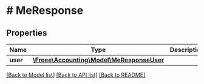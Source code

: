 # # MeResponse

## Properties

Name | Type | Description | Notes
------------ | ------------- | ------------- | -------------
**user** | [**\Freee\Accounting\Model\MeResponseUser**](MeResponseUser.md) |  | 

[[Back to Model list]](../../README.md#documentation-for-models) [[Back to API list]](../../README.md#documentation-for-api-endpoints) [[Back to README]](../../README.md)


